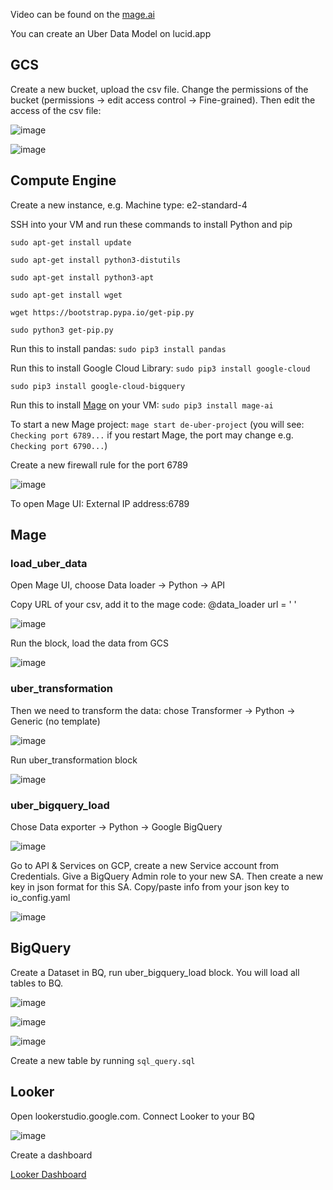

Video can be found on the [mage.ai](https://docs.mage.ai/guides/community-examples)

You can create an Uber Data Model on lucid.app

## GCS

Create a new bucket, upload the csv file. Change the permissions of the bucket (permissions -> edit access control -> Fine-grained).
Then edit the access of the csv file:

![image](https://github.com/janaom/GCP_DE_project_uber_etl_pipeline/assets/83917694/66511ae3-9543-4d96-b6d9-22f8a6ac1483)

![image](https://github.com/janaom/GCP_DE_project_uber_etl_pipeline/assets/83917694/38b135a9-1b16-4e15-b082-0aecc5942c30)


## Compute Engine

Create a new instance, e.g. Machine type: e2-standard-4

SSH into your VM and run these commands to install Python and pip 

`sudo apt-get install update`

`sudo apt-get install python3-distutils`

`sudo apt-get install python3-apt`

`sudo apt-get install wget`

`wget https://bootstrap.pypa.io/get-pip.py`

`sudo python3 get-pip.py`

Run this to install pandas: `sudo pip3 install pandas`

Run this to install Google Cloud Library: `sudo pip3 install google-cloud`

`sudo pip3 install google-cloud-bigquery`


Run this to install [Mage](https://github.com/mage-ai/mage-ai#%EF%B8%8F-install) on your VM: `sudo pip3 install mage-ai`

To start a new Mage project: `mage start de-uber-project` (you will see: `Checking port 6789...` if you restart Mage, the port may change e.g. `Checking port 6790...`)

Create a new firewall rule for the port 6789

![image](https://github.com/janaom/GCP_DE_project_uber_etl_pipeline/assets/83917694/579a044b-dd87-4f45-8807-bec24a173fce)

To open Mage UI: External IP address:6789

## Mage

### load_uber_data

Open Mage UI, choose Data loader -> Python -> API

Copy URL of your csv, add it to the mage code: @data_loader url = ' '

![image](https://github.com/janaom/GCP_DE_project_uber_etl_pipeline/assets/83917694/9d125cee-63f2-4802-a7a4-b75f0be9bc63)

Run the block, load the data from GCS

![image](https://github.com/janaom/GCP_DE_project_uber_etl_pipeline/assets/83917694/e5e01438-4a74-4e12-b0bc-f037f6b42d74)

### uber_transformation

Then we need to transform the data: chose Transformer -> Python -> Generic (no template)

![image](https://github.com/janaom/GCP_DE_project_uber_etl_pipeline/assets/83917694/39995cd8-b34d-42b7-b605-566e5b4efbbb)

Run uber_transformation block

![image](https://github.com/janaom/GCP_DE_project_uber_etl_pipeline/assets/83917694/76893241-b06a-4862-ae7a-1bdf22a85859)

### uber_bigquery_load

Chose Data exporter -> Python -> Google BigQuery

![image](https://github.com/janaom/GCP_DE_project_uber_etl_pipeline/assets/83917694/c714ee7d-5de3-4e8a-b83e-40e12c1ebd0f)

Go to API & Services on GCP, create a new Service account from Credentials. Give a BigQuery Admin role to your new SA. Then create a new key in json format for this SA.
Copy/paste info from your json key to io_config.yaml

![image](https://github.com/janaom/GCP_DE_project_uber_etl_pipeline/assets/83917694/27f5b21a-769c-47ea-b03a-89cb20cec313)

## BigQuery

Create a Dataset in BQ, run uber_bigquery_load block. You will load all tables to BQ.

![image](https://github.com/janaom/GCP_DE_project_uber_etl_pipeline/assets/83917694/829677c2-d407-4726-830a-a1d86ceea3d6)

![image](https://github.com/janaom/GCP_DE_project_uber_etl_pipeline/assets/83917694/91b1924e-412b-471d-ae28-4d8b0769cfee)

![image](https://github.com/janaom/GCP_DE_project_uber_etl_pipeline/assets/83917694/b265a460-45fa-423a-b5ee-50cc6277a293)

Create a new table by running `sql_query.sql`

## Looker

Open lookerstudio.google.com. Connect Looker to your BQ

![image](https://github.com/janaom/GCP_DE_project_uber_etl_pipeline/assets/83917694/82995f76-8610-474f-870a-79fdf5c410d2)

Create a dashboard

[Looker Dashboard](https://lookerstudio.google.com/s/twWLPhtdgPI)

